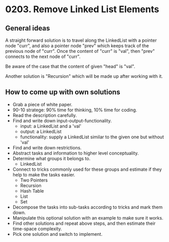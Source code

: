 # 0203. Remove Linked List Elements

## General ideas
A straight forward solution is to travel along the LinkedList with a pointer node "curr", 
and also a pointer node "prev" which keeps track of the previous node of "curr". 
Once the content of "curr" is "val", then "prev" connects to the next node of "curr".

Be aware of the case that the content of given "head" is "val".  

Another solution is "Recursion" which will be made up after working with it.


## How to come up with own solutions
* Grab a piece of white paper.
* 90-10 stratege: 90% time for thinking, 10% time for coding.
* Read the description carefully.
* Find and write down input-output-functionality.
  - input: a LinkedList and a 'val'
  - output: a LinkedList
  - functionality: supply a LinkedList similar to the given one but without 'val'
* Find and write down restrictions.
* Abstract tasks and information to higher level conceptuality.
* Determine what groups it belongs to.
  - LinkedList
* Connect to tricks commonly used for these groups and estimate if they help to make the tasks easier.
  - Two Pointers
  - Recursion
  - Hash Table
  - List
  - Set
* Decompose the tasks into sub-tasks according to tricks and mark them down.
* Manipulate this optional solution with an example to make sure it works.
* Find other solutions and repeat above steps, and then estimate their time-space complexity.
* Pick one solution and switch to implement.
